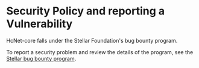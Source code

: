 # Security Policy and reporting a Vulnerability

HcNet-core falls under the Stellar Foundation's bug bounty program.

To report a security problem and review the details of the program, see the [Stellar bug bounty program](https://www.HcNet.org/bug-bounty-program/).
